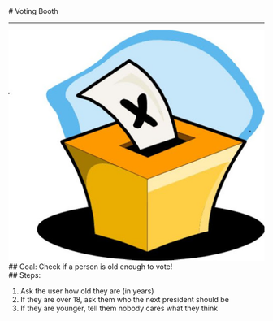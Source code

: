 
 <div id="recipeLeftColumn">
  # Voting Booth
  <hr/>
  <img src="./vote.jpg"/>
  <div id="recipeGoal">
   ## Goal:
   Check if a person is old enough to vote!
  </div>
 </div>
 <div id="recipeRightColumn">
  <div id="recipeSteps">
   ## Steps:
   <ol id="stepList">
    <li>
     Ask the user how old they are (in years)
    </li>
    <li>
     If they are over 18, ask them who the next president should be
    </li>
    <li>
     If they are younger, tell them nobody cares what they think
    </li>
   </ol>
  </div>
 </div>

